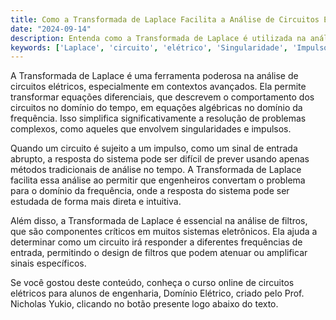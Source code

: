 ```yaml
---
title: Como a Transformada de Laplace Facilita a Análise de Circuitos Elétricos?
date: "2024-09-14"
description: Entenda como a Transformada de Laplace é utilizada na análise avançada de circuitos elétricos, especialmente em situações envolvendo singularidades e impulsos.
keywords: ['Laplace', 'circuito', 'elétrico', 'Singularidade', 'Impulso', 'Filtro', 'análise']
---
```


A Transformada de Laplace é uma ferramenta poderosa na análise de circuitos elétricos, especialmente em contextos avançados. Ela permite transformar equações diferenciais, que descrevem o comportamento dos circuitos no domínio do tempo, em equações algébricas no domínio da frequência. Isso simplifica significativamente a resolução de problemas complexos, como aqueles que envolvem singularidades e impulsos.

Quando um circuito é sujeito a um impulso, como um sinal de entrada abrupto, a resposta do sistema pode ser difícil de prever usando apenas métodos tradicionais de análise no tempo. A Transformada de Laplace facilita essa análise ao permitir que engenheiros convertam o problema para o domínio da frequência, onde a resposta do sistema pode ser estudada de forma mais direta e intuitiva.

Além disso, a Transformada de Laplace é essencial na análise de filtros, que são componentes críticos em muitos sistemas eletrônicos. Ela ajuda a determinar como um circuito irá responder a diferentes frequências de entrada, permitindo o design de filtros que podem atenuar ou amplificar sinais específicos.

Se você gostou deste conteúdo, conheça o curso online de circuitos elétricos para alunos de engenharia, Domínio Elétrico, criado pelo Prof. Nicholas Yukio, clicando no botão presente logo abaixo do texto.
